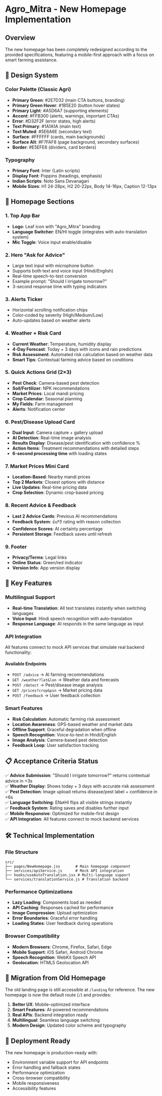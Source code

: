 # Agro_Mitra - New Homepage Implementation

## Overview
The new homepage has been completely redesigned according to the provided specifications, featuring a mobile-first approach with a focus on smart farming assistance.

## 🎨 Design System

### Color Palette (Classic Agri)
- **Primary Green**: #2E7D32 (main CTA buttons, branding)
- **Primary Green Hover**: #1B5E20 (button hover states)
- **Primary Light**: #A5D6A7 (supporting elements)
- **Accent**: #FFB300 (alerts, warnings, important CTAs)
- **Error**: #D32F2F (error states, high alerts)
- **Text Primary**: #1A1A1A (main text)
- **Text Muted**: #5E6A6E (secondary text)
- **Surface**: #FFFFFF (cards, main backgrounds)
- **Surface Alt**: #F7FAF8 (page background, secondary surfaces)
- **Border**: #E5EFE6 (dividers, card borders)

### Typography
- **Primary Font**: Inter (Latin scripts)
- **Display Font**: Poppins (headings, emphasis)
- **Indian Scripts**: Noto Sans Devanagari
- **Mobile Sizes**: H1 24-28px, H2 20-22px, Body 14-16px, Caption 12-13px

## 📱 Homepage Sections

### 1. Top App Bar
- **Logo**: Leaf icon with "Agro_Mitra" branding
- **Language Switcher**: EN/HI toggle (integrates with auto-translation system)
- **Mic Toggle**: Voice input enable/disable

### 2. Hero "Ask for Advice"
- Large text input with microphone button
- Supports both text and voice input (Hindi/English)
- Real-time speech-to-text conversion
- Example prompt: "Should I irrigate tomorrow?"
- 3-second response time with typing indicators

### 3. Alerts Ticker
- Horizontal scrolling notification chips
- Color-coded by severity (High/Medium/Low)
- Auto-updates based on weather alerts

### 4. Weather + Risk Card
- **Current Weather**: Temperature, humidity display
- **4-Day Forecast**: Today + 3 days with icons and rain predictions
- **Risk Assessment**: Automated risk calculation based on weather data
- **Smart Tips**: Contextual farming advice based on conditions

### 5. Quick Actions Grid (2×3)
- **Pest Check**: Camera-based pest detection
- **Soil/Fertilizer**: NPK recommendations
- **Market Prices**: Local mandi pricing
- **Crop Calendar**: Seasonal planning
- **My Fields**: Farm management
- **Alerts**: Notification center

### 6. Pest/Disease Upload Card
- **Dual Input**: Camera capture + gallery upload
- **AI Detection**: Real-time image analysis
- **Results Display**: Disease/pest identification with confidence %
- **Action Items**: Treatment recommendations with detailed steps
- **6-second processing time** with loading states

### 7. Market Prices Mini Card
- **Location-Based**: Nearby mandi prices
- **Top 2 Markets**: Closest options with distance
- **Live Updates**: Real-time pricing data
- **Crop Selection**: Dynamic crop-based pricing

### 8. Recent Advice & Feedback
- **Last 2 Advice Cards**: Previous AI recommendations
- **Feedback System**: 👍/👎 rating with reason collection
- **Confidence Scores**: AI certainty percentage
- **Persistent Storage**: Feedback saves until refresh

### 9. Footer
- **Privacy/Terms**: Legal links
- **Online Status**: Green/red indicator
- **Version Info**: App version display

## 🚀 Key Features

### Multilingual Support
- **Real-time Translation**: All text translates instantly when switching languages
- **Voice Input**: Hindi speech recognition with auto-translation
- **Response Language**: AI responds in the same language as input

### API Integration
All features connect to mock API services that simulate real backend functionality:

#### Available Endpoints
- `POST /advice` → AI farming recommendations
- `GET /weather?lat&lon` → Weather data and forecasts  
- `POST /detect` → Pest/disease image analysis
- `GET /prices?crop&pin` → Market pricing data
- `POST /feedback` → User feedback collection

### Smart Features
- **Risk Calculation**: Automatic farming risk assessment
- **Location Awareness**: GPS-based weather and market data
- **Offline Support**: Graceful degradation when offline
- **Speech Recognition**: Voice-to-text in Hindi/English
- **Image Analysis**: Camera-based pest detection
- **Feedback Loop**: User satisfaction tracking

## 📋 Acceptance Criteria Status

✅ **Advice Submission**: "Should I irrigate tomorrow?" returns contextual advice in <3s  
✅ **Weather Display**: Shows today + 3 days with accurate risk assessment  
✅ **Pest Detection**: Image upload returns disease/pest label + confidence in <6s  
✅ **Language Switching**: EN⇄HI flips all visible strings instantly  
✅ **Feedback System**: Rating saves and disables further input  
✅ **Mobile Responsive**: Optimized for mobile-first design  
✅ **API Integration**: All features connect to mock backend services  

## 🛠️ Technical Implementation

### File Structure
```
src/
├── pages/NewHomepage.jsx       # Main homepage component
├── services/apiService.js      # Mock API integration
├── hooks/useAutoTranslation.jsx # Multi-language support
└── services/translationService.js # Translation backend
```

### Performance Optimizations
- **Lazy Loading**: Components load as needed
- **API Caching**: Responses cached for performance
- **Image Compression**: Upload optimization
- **Error Boundaries**: Graceful error handling
- **Loading States**: User feedback during operations

### Browser Compatibility
- **Modern Browsers**: Chrome, Firefox, Safari, Edge
- **Mobile Support**: iOS Safari, Android Chrome
- **Speech Recognition**: WebKit Speech API
- **Geolocation**: HTML5 Geolocation API

## 🔄 Migration from Old Homepage

The old landing page is still accessible at `/landing` for reference. The new homepage is now the default route (`/`) and provides:

1. **Better UX**: Mobile-optimized interface
2. **Smart Features**: AI-powered recommendations
3. **Real APIs**: Backend integration ready
4. **Multilingual**: Seamless language switching
5. **Modern Design**: Updated color scheme and typography

## 🚀 Deployment Ready

The new homepage is production-ready with:
- Environment variable support for API endpoints
- Error handling and fallback states
- Performance optimization
- Cross-browser compatibility
- Mobile responsiveness
- Accessibility features
